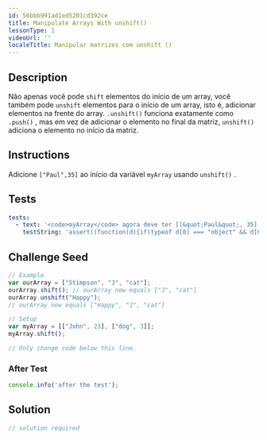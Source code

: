 ```yaml
---
id: 56bbb991ad1ed5201cd392ce
title: Manipulate Arrays With unshift()
lessonType: 1
videoUrl: ''
localeTitle: Manipular matrizes com unshift ()
---
```


## Description
<section id="description"> Não apenas você pode <code>shift</code> elementos do início de um array, você também pode <code>unshift</code> elementos para o início de um array, isto é, adicionar elementos na frente do array. <code>.unshift()</code> funciona exatamente como <code>.push()</code> , mas em vez de adicionar o elemento no final da matriz, <code>unshift()</code> adiciona o elemento no início da matriz. </section>

## Instructions
<section id="instructions"> Adicione <code>[&quot;Paul&quot;,35]</code> ao início da variável <code>myArray</code> usando <code>unshift()</code> . </section>

## Tests
<section id='tests'>

```yml
tests:
  - text: '<code>myArray</code> agora deve ter [[&quot;Paul&quot;, 35], [&quot;dog&quot;, 3]].'
    testString: 'assert((function(d){if(typeof d[0] === "object" && d[0][0] == "Paul" && d[0][1] === 35 && d[1][0] != undefined && d[1][0] == "dog" && d[1][1] != undefined && d[1][1] == 3){return true;}else{return false;}})(myArray), "<code>myArray</code> should now have [["Paul", 35], ["dog", 3]].");'

```

</section>

## Challenge Seed
<section id='challengeSeed'>

<div id='js-seed'>

```js
// Example
var ourArray = ["Stimpson", "J", "cat"];
ourArray.shift(); // ourArray now equals ["J", "cat"]
ourArray.unshift("Happy");
// ourArray now equals ["Happy", "J", "cat"]

// Setup
var myArray = [["John", 23], ["dog", 3]];
myArray.shift();

// Only change code below this line.

```

</div>


### After Test
<div id='js-teardown'>

```js
console.info('after the test');
```

</div>

</section>

## Solution
<section id='solution'>

```js
// solution required
```
</section>
